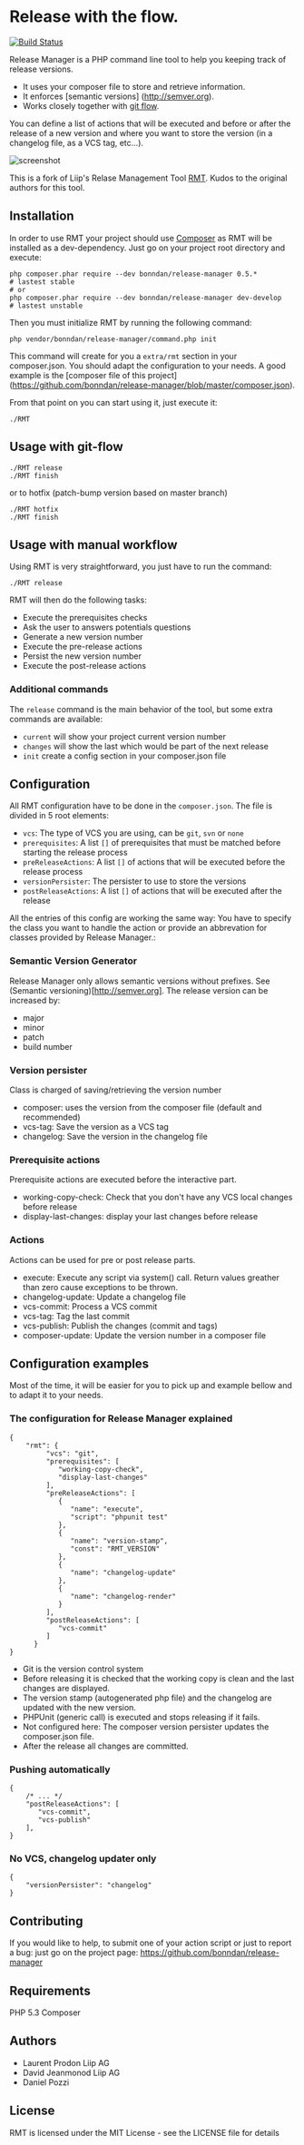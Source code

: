 Release with the flow.
======================

[![Build Status](https://secure.travis-ci.org/bonndan/release-manager.png?branch=master)](https://travis-ci.org/bonndan/release-manager)

Release Manager is a PHP command line tool to help you keeping track of release versions. 

* It uses your composer file to store and retrieve information.
* It enforces [semantic versions] (http://semver.org).
* Works closely together with [git flow](http://nvie.com/posts/a-successful-git-branching-model/).

You can define a list of actions that will be executed and before or after the release of a new version
 and where you want to store the version (in a changelog file, as a VCS tag, etc…).

![screenshot](https://github.com/bonndan/release-manager/raw/master/docs/screen.png "In-Dev Screenshot")


This is a fork of Liip's Relase Management Tool [RMT](https://github.com/liip/RMT). Kudos to the original authors for this tool.



Installation
------------

In order to use RMT your project should use [Composer](http://getcomposer.org/) as RMT will be installed as a dev-dependency. Just go on your project root directory and execute:

    php composer.phar require --dev bonndan/release-manager 0.5.*         # lastest stable
    # or
    php composer.phar require --dev bonndan/release-manager dev-develop    # lastest unstable

Then you must initialize RMT by running the following command:

    php vendor/bonndan/release-manager/command.php init

This command will create for you a `extra/rmt` section in your composer.json. You
should adapt the configuration to your needs. A good example is the [composer file
of this project] (https://github.com/bonndan/release-manager/blob/master/composer.json).

From that point on you can start using it, just execute it:

    ./RMT

Usage with git-flow
-------------------

    ./RMT release
    ./RMT finish

or to hotfix (patch-bump version based on master branch)

    ./RMT hotfix 
    ./RMT finish

Usage with manual workflow
--------------------------

Using RMT is very straightforward, you just have to run the command:

    ./RMT release

RMT will then do the following tasks:

* Execute the prerequisites checks
* Ask the user to answers potentials questions
* Generate a new version number
* Execute the pre-release actions
* Persist the new version number
* Execute the post-release actions

### Additional commands

The `release` command is the main behavior of the tool, but some extra commands are available:

* `current` will show your project current version number
* `changes` will show the last which would be part of the next release
* `init` create a config section in your composer.json file

Configuration
-------------

All RMT configuration have to be done in the `composer.json`. The file is divided in 5 root elements:

* `vcs`: The type of VCS you are using, can be `git`, `svn` or `none`
* `prerequisites`: A list `[]` of prerequisites that must be matched before starting the release process
* `preReleaseActions`: A list `[]` of actions that will be executed before the release process
* `versionPersister`: The persister to use to store the versions
* `postReleaseActions`: A list `[]` of actions that will be executed after the release

All the entries of this config are working the same way: You have to specify the class you want
 to handle the action or provide an abbrevation for classes provided by Release Manager.:


### Semantic Version Generator

Release Manager only allows semantic versions without prefixes. See (Semantic versioning)[http://semver.org].
The release version can be increased by:

* major
* minor
* patch
* build number

### Version persister

Class is charged of saving/retrieving the version number

* composer: uses the version from the composer file (default and recommended)
* vcs-tag: Save the version as a VCS tag
* changelog: Save the version in the changelog file

### Prerequisite actions

Prerequisite actions are executed before the interactive part.

* working-copy-check: Check that you don't have any VCS local changes before release
* display-last-changes: display your last changes before release

### Actions

Actions can be used for pre or post release parts.

* execute: Execute any script via system() call. Return values greather than zero cause exceptions to be thrown.
* changelog-update: Update a changelog file
* vcs-commit: Process a VCS commit
* vcs-tag: Tag the last commit
* vcs-publish: Publish the changes (commit and tags)
* composer-update: Update the version number in a composer file




Configuration examples
----------------------
Most of the time, it will be easier for you to pick up and example bellow and to adapt it to your needs.

### The configuration for Release Manager explained
```
{
    "rmt": {
         "vcs": "git",
         "prerequisites": [
            "working-copy-check",
            "display-last-changes"
         ],
         "preReleaseActions": [
            {
               "name": "execute",
               "script": "phpunit test"
            },
            {
               "name": "version-stamp",
               "const": "RMT_VERSION"
            },
            {
               "name": "changelog-update"
            },
            {
               "name": "changelog-render"
            }
         ],
         "postReleaseActions": [
            "vcs-commit"
         ]
      }
}
```

* Git is the version control system
* Before releasing it is checked that the working copy is clean and the last changes are displayed.
* The version stamp (autogenerated php file) and the changelog are updated with the new version.
* PHPUnit (generic call) is executed and stops releasing if it fails.
* Not configured here: The composer version persister updates the composer.json file.
* After the release all changes are committed.


### Pushing automatically
```
{
    /* ... */
    "postReleaseActions": [
       "vcs-commit",
       "vcs-publish"
    ],
}
```

### No VCS, changelog updater only

```
{
    "versionPersister": "changelog"
}
```


Contributing
------------
If you would like to help, to submit one of your action script or just to report a bug:
 just go on the project page: https://github.com/bonndan/release-manager

Requirements
------------

PHP 5.3
Composer

Authors
-------

* Laurent Prodon Liip AG
* David Jeanmonod Liip AG
* Daniel Pozzi

License
-------

RMT is licensed under the MIT License - see the LICENSE file for details
